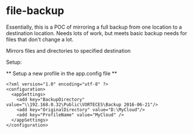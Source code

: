 # file-backup
Essentially, this is a POC of mirroring a full backup from one location to a destination location. Needs lots of work, but meets basic backup needs for files that don't change a lot.

Mirrors files and directories to specified destination

Setup:

** Setup a new profile in the app.config file **


```
<?xml version="1.0" encoding="utf-8" ?>
<configuration>
  <appSettings>
    <add key="BackupDirectory" value="\\192.168.0.32\Public\VORTECES\Backup 2016-06-21"/>
    <add key="OriginalDirectory" value="D:\MyCloud"/>
    <add key="ProfileName" value="MyCloud" />
  </appSettings>
</configuration>

